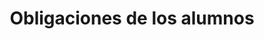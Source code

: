---
title: Obligaciones de los alumnos
description: Manual de Organización de Centros de Cómputo
---